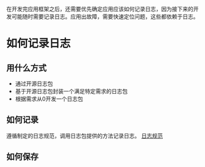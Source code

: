 在开发完应用框架之后，还需要优先确定应用应该如何记录日志，因为接下来的开发可能随时需要记录日志。应用出故障，需要快速定位问题，这些都依赖于日志。

# 如何记录日志

## 用什么方式
- 通过开源日志包
- 基于开源日志包封装一个满足特定需求的日志包
- 根据需求从0开发一个日志包

## 如何记录
遵循制定的日志规范，调用日志包提供的方法记录日志。
[日志规范](https://link.juejin.cn/?target=https%3A%2F%2Fgithub.com%2Fmarmotedu%2Fminiblog%2Fblob%2Fmaster%2Fdocs%2Fdevel%2Fzh-CN%2Fconversions%2Flogging.md "https://github.com/marmotedu/miniblog/blob/master/docs/devel/zh-CN/conversions/logging.md")
## 如何保存